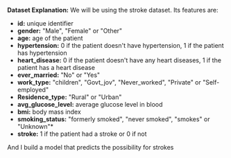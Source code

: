 **Dataset Explanation:** We will be using the stroke dataset. Its features are:

* **id:** unique identifier
* **gender:** "Male", "Female" or "Other"
* **age:** age of the patient
* **hypertension:** 0 if the patient doesn't have hypertension, 1 if the patient has hypertension
* **heart_disease:** 0 if the patient doesn't have any heart diseases, 1 if the patient has a heart disease
* **ever_married:** "No" or "Yes"
* **work_type:** "children", "Govt_jov", "Never_worked", "Private" or "Self-employed"
* **Residence_type:** "Rural" or "Urban"
* **avg_glucose_level:** average glucose level in blood
* **bmi:** body mass index
* **smoking_status:** "formerly smoked", "never smoked", "smokes" or "Unknown"*
* **stroke:** 1 if the patient had a stroke or 0 if not


And I build a model that predicts the possibility for strokes 

